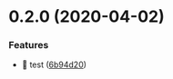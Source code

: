 # 0.2.0 (2020-04-02)


### Features

* 🎸 test ([6b94d20](https://github.com/rapidlang/cli/commit/6b94d20ab50bafcd24ea5b5b9c6fa554b3bf8d51))



